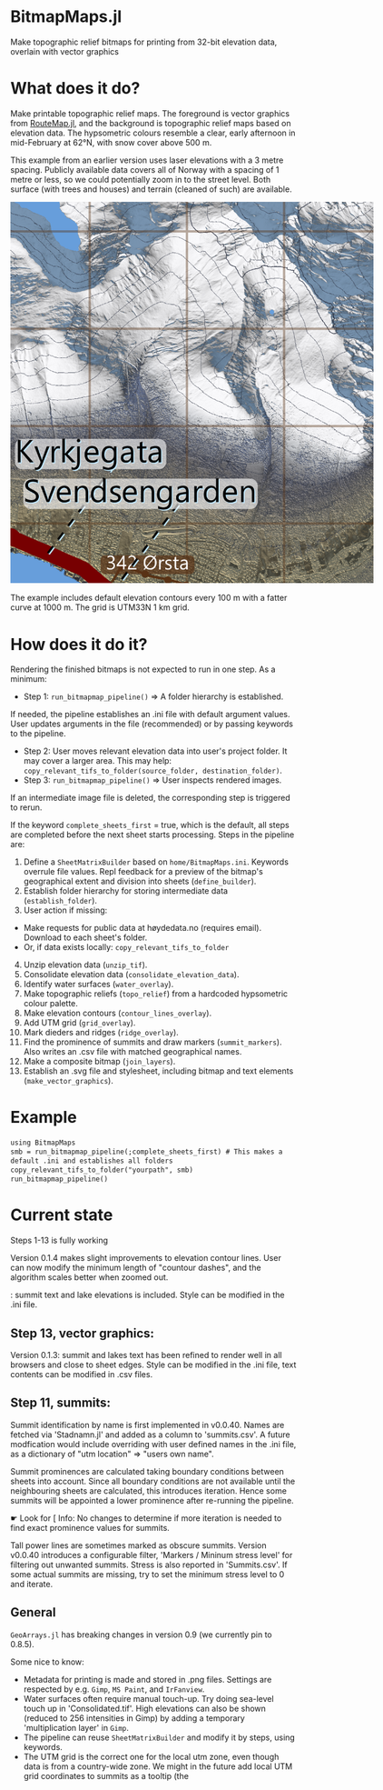 # BitmapMaps.jl
Make topographic relief bitmaps for printing from 32-bit elevation data, overlain with vector graphics


# What does it do?

Make printable topographic relief maps. The foreground is vector graphics from [RouteMap.jl](https://github.com/hustf/RouteMap.jl),
and the background is topographic relief maps based on elevation data. The hypsometric colours resemble a clear, early afternoon in 
mid-February at 62°N, with snow cover above 500 m.

This example from an earlier version uses laser elevations with a 3 metre spacing. Publicly available data covers all of Norway with a spacing of 1 metre or less,
so we could potentially zoom in to the street level. Both surface (with trees and houses) and terrain (cleaned of such) are available.

<img src="resource/bitmap_detail.png" alt = "resource/bitmap_detail.png" style="display: inline-block; margin: 0 auto; max-width: 640px">

The example includes default elevation contours every 100 m with a fatter curve at 1000 m. The grid is UTM33N 1 km grid.

# How does it do it?

Rendering the finished bitmaps is not expected to run in one step. As a minimum:
- Step 1: `run_bitmapmap_pipeline()` => A folder hierarchy is established.

If needed, the pipeline establishes an .ini file with default argument values. User updates arguments in the file (recommended) or by passing keywords to the pipeline.

- Step 2: User moves relevant elevation data into user's project folder. It may cover a larger area. This may help: `copy_relevant_tifs_to_folder(source_folder, destination_folder)`.
- Step 3: `run_bitmapmap_pipeline()` => User inspects rendered images.

If an intermediate image file is deleted, the corresponding step is triggered to rerun.

If the keyword `complete_sheets_first` = true, which is the default, all steps are completed before the next sheet starts processing. Steps in the pipeline are:

1) Define a `SheetMatrixBuilder` based on `home/BitmapMaps.ini`. Keywords overrule file values. Repl feedback for a preview of the bitmap's geographical extent and division into sheets (`define_builder`).
2) Establish folder hierarchy for storing intermediate data (`establish_folder`).
3) User action if missing: 
  - Make requests for public data at høydedata.no (requires email). Download to each sheet's folder.
  - Or, if data exists locally: `copy_relevant_tifs_to_folder`
4) Unzip elevation data (`unzip_tif`).
5) Consolidate elevation data (`consolidate_elevation_data`).
6) Identify water surfaces (`water_overlay`).
7) Make topographic reliefs (`topo_relief`) from a hardcoded hypsometric colour palette.
8) Make elevation contours (`contour_lines_overlay`).
9) Add UTM grid (`grid_overlay`).
10) Mark dieders and ridges (`ridge_overlay`).
11) Find the prominence of summits and draw markers (`summit_markers`). Also writes an .csv file with matched geographical names.
12) Make a composite bitmap (`join_layers`).
13) Establish an .svg file and stylesheet, including bitmap and text elements (`make_vector_graphics`).
 
# Example
```
using BitmapMaps
smb = run_bitmapmap_pipeline(;complete_sheets_first) # This makes a default .ini and establishes all folders
copy_relevant_tifs_to_folder("yourpath", smb)
run_bitmapmap_pipeline()
```
# Current state

Steps 1-13 is fully working

Version 0.1.4 makes slight improvements to elevation contour lines. User can now modify the minimum length of "countour dashes", and the algorithm scales better when zoomed out.

: summit text and lake elevations is included. Style can be modified in the .ini file.

## Step 13, vector graphics:
Version 0.1.3: summit and lakes text has been refined to render well in all browsers and close to sheet edges. Style can be modified in the .ini file, text contents can be modified in .csv files.

## Step 11, summits:

Summit identification by name is first implemented in v0.0.40. Names are fetched via 'Stadnamn.jl' and added as a column to 'summits.csv'. A future
modfication would include overriding with user defined names in the .ini file, as a dictionary of "utm location" => "users own name".

Summit prominences are calculated taking boundary conditions between sheets into account. Since all boundary conditions are not available until the neighbouring sheets are calculated, this introduces iteration. Hence some summits will be appointed a lower prominence after re-running the pipeline.  

☛ Look for [ Info: No changes 
    to determine if more iteration is needed to find exact prominence values for summits.

Tall power lines are sometimes marked as obscure summits. Version v0.0.40 introduces a configurable filter, 'Markers / Mininum stress level' for filtering out unwanted summits. Stress is also reported in 'Summits.csv'. If some actual summits are missing, try to set the minimum stress level to 0 and iterate.

## General
`GeoArrays.jl` has breaking changes in  version 0.9 (we currently pin to 0.8.5). 

Some nice to know:

- Metadata for printing is made and stored in .png files. Settings are respected by e.g. `Gimp`, `MS Paint`, and `IrFanview`.
- Water surfaces often require manual touch-up. Try doing sea-level touch up in 'Consolidated.tif'. High elevations can also be 
  shown (reduced to 256 intensities in Gimp) by adding a temporary 'multiplication layer' in `Gimp`.
- The pipeline can reuse `SheetMatrixBuilder` and modify it by steps, using keywords.
- The UTM grid is the correct one for the local utm zone, even though data is from a country-wide zone. We might in the future add local UTM grid coordinates to
  summits as a tooltip (the <title> element).
- Sheet numbering starts in the SW corner. See figure:

<img src="resource/matrix_sheet_cell_utm.svg" alt = "resource/matrix_sheet_cell_utm.svg" style="display: inline-block; margin: 0 auto; max-width: 640px">


# Wishlist

- Side-by-side overview of all sheets
- Decrease the variation of contour lines with scaling.
- Add increasing warm tint to snow on higher elevations.

# Bounding box functions

Bounding boxes have meaning for:
   - GeoArrays (this type is defined by `GeoArrays.jl`)
   - file names referring GeoArrays
   - SheetMatrixBuilders (this package's main type)
   - SheetBuilders (this package's main type)

If you're inspecting your own job definitions, you may only need `show_augmented(smb)`.

`show_derived_properties` shows the interesting properties for file names and other types.
You may find `polygon_string` or `bbox_external_string` more useful for optimizing placement.

Why not just use `GeoArrays.bbox` and `GeoArrays.bbox_overlap`?
   - Two adjacent map sheets shares a boundary (x_max1 == x_min2), but do not overlap. In `GeoArrays.bbox_overlap`, two such boxes do overlap, because x_max1 refers a cell and not it's right edge.
   - In this package, UTM coordinates are integers (because that resolution is liberally licensed for all of Norway, and because we use folder names corresponding to external boundary boxes). GeoArrays.jl uses floating point numbers.
   - A sheet in a map book is naturally defined by its boundary. Such a boundary does not change with cell resolution or data density.
   - Downloaded elevation files may be zero-padded. We are mostly interested in the non-zero geographical region.
   - Rasters aren't simply matrices. Word definitions and conventions come from various professions.
   - When working with online map tools, we like to paste Well-Known-Text polygons.
